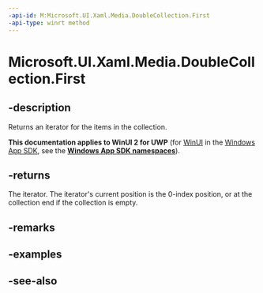 ```yaml
---
-api-id: M:Microsoft.UI.Xaml.Media.DoubleCollection.First
-api-type: winrt method
---
```


<!-- Method syntax
public Windows.Foundation.Collections.IIterator<double> First()
-->

# Microsoft.UI.Xaml.Media.DoubleCollection.First

## -description
Returns an iterator for the items in the collection.

**This documentation applies to WinUI 2 for UWP** (for [WinUI](/windows/apps/winui/winui3/) in the [Windows App SDK](/windows/apps/windows-app-sdk/), see the **[Windows App SDK namespaces](/windows/windows-app-sdk/api/winrt/)**).

## -returns
The iterator. The iterator's current position is the 0-index position, or at the collection end if the collection is empty.

## -remarks

## -examples

## -see-also
